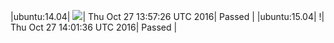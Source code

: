 |ubuntu:14.04| ![](https://cdn.rawgit.com/Neilpang/letest/master/status/ubuntu-14.04.svg?1477576646)| Thu Oct 27 13:57:26 UTC 2016| Passed |
|ubuntu:15.04| \![](https://cdn.rawgit.com/Neilpang/letest/master/status/ubuntu-15.04.svg?1477576896)| Thu Oct 27 14:01:36 UTC 2016| Passed |
